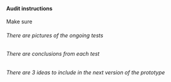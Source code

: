 #### Audit instructions

Make sure

###### There are pictures of the ongoing tests
###### There are conclusions from each test
###### There are 3 ideas to include in the next version of the prototype